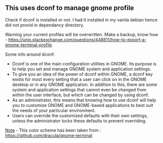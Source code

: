 ## This uses dconf to manage gnome profile
Check if dconf is installed or not. I had it installed in my vanila debian hence did not provid in dependancy directory.

Warning your current profiles will be overwritten. Make a backup, know how - https://unix.stackexchange.com/questions/448811/how-to-export-a-gnome-terminal-profile

Some info around dconf:

* Dconf is one of the main configuration utilities in GNOME. Its purpose is to help you set and manage GNOME system and application settings.
* To give you an idea of the power of dconf within GNOME, a dconf key exists for most every setting that a user can click on in the GNOME desktop or in any GNOME application. In addition to this, there are some system and application settings that cannot even be changed from within the user interface, but which can be changed by using dconf.
* As an administrator, this means that knowing how to use dconf will help you to customize GNOME and GNOME-based applications to best suit the needs of your particular environment.
* Users can override the customized defaults with their own settings, unless the administrator locks these defaults to prevent overriding.


<ins>Note</ins> - This color scheme has been taken from : https://github.com/dracula/gnome-terminal

